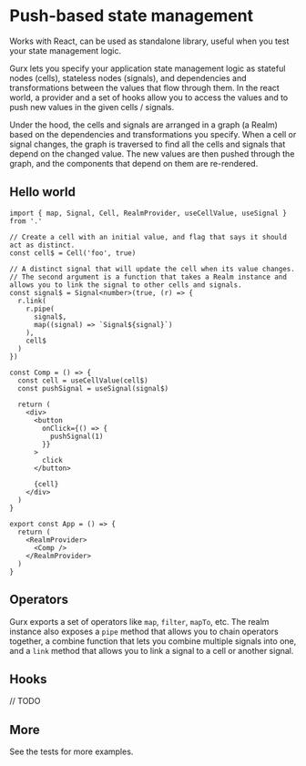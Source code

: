# Push-based state management 

Works with React, can be used as standalone library, useful when you test your state management logic.

Gurx lets you specify your application state management logic as stateful nodes (cells), stateless nodes (signals), and dependencies and transformations between the values that flow through them. In the react world, a provider and a set of hooks allow you to access the values and to push new values in the given cells / signals.

Under the hood, the cells and signals are arranged in a graph (a Realm) based on the dependencies and transformations you specify. When a cell or signal changes, the graph is traversed to find all the cells and signals that depend on the changed value. The new values are then pushed through the graph, and the components that depend on them are re-rendered.

## Hello world

```tsx
import { map, Signal, Cell, RealmProvider, useCellValue, useSignal } from '.'

// Create a cell with an initial value, and flag that says it should act as distinct. 
const cell$ = Cell('foo', true)

// A distinct signal that will update the cell when its value changes. 
// The second argument is a function that takes a Realm instance and allows you to link the signal to other cells and signals. 
const signal$ = Signal<number>(true, (r) => {
  r.link(
    r.pipe(
      signal$,
      map((signal) => `Signal${signal}`)
    ),
    cell$
  )
})

const Comp = () => {
  const cell = useCellValue(cell$)
  const pushSignal = useSignal(signal$)

  return (
    <div>
      <button
        onClick={() => {
          pushSignal(1)
        }}
      >
        click
      </button>

      {cell}
    </div>
  )
}

export const App = () => {
  return (
    <RealmProvider>
      <Comp />
    </RealmProvider>
  )
}
```

## Operators 

Gurx exports a set of operators like `map`, `filter`, `mapTo`, etc. The realm instance also exposes a `pipe` method that allows you to chain operators together, a combine function that lets you combine multiple signals into one, and a `link` method that allows you to link a signal to a cell or another signal.

## Hooks 

// TODO

## More
See the tests for more examples. 
